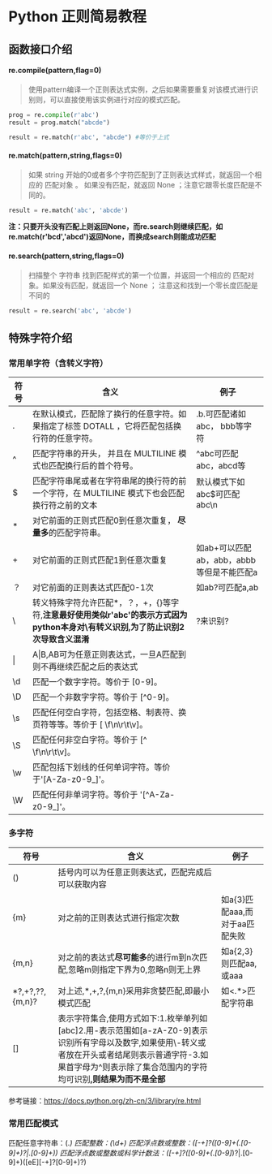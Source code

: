 # Python 正则简易教程
## 函数接口介绍
#### re.compile(pattern,flag=0)
> 使用pattern编译一个正则表达式实例，之后如果需要重复对该模式进行识别则，可以直接使用该实例进行对应的模式匹配。
 
```python
prog = re.compile(r'abc')
result = prog.match("abcde")

result = re.match(r'abc', "abcde") #等价于上式
```
#### re.match(pattern,string,flags=0)
>如果 string 开始的0或者多个字符匹配到了正则表达式样式，就返回一个相应的 匹配对象 。 如果没有匹配，就返回 None ；注意它跟零长度匹配是不同的。
```python
result = re.match('abc', 'abcde')
```
**注：只要开头没有匹配上则返回None，而re.search则继续匹配，如re.match(r'bcd','abcd')返回None，而换成search则能成功匹配**
#### re.search(pattern,string,flags=0)
>扫描整个 字符串 找到匹配样式的第一个位置，并返回一个相应的 匹配对象。如果没有匹配，就返回一个 None ； 注意这和找到一个零长度匹配是不同的
```python
result = re.search('abc', 'abcde')
```

## 特殊字符介绍
### 常用单字符（含转义字符）
|符号|含义|例子|
|---|---|---|
|.|在默认模式，匹配除了换行的任意字符。如果指定了标签 DOTALL ，它将匹配包括换行符的任意字符。|.b.可匹配诸如 abc， bbb等字符 
|^|匹配字符串的开头， 并且在 MULTILINE 模式也匹配换行后的首个符号。|^abc可匹配abc，abcd等
|$|匹配字符串尾或者在字符串尾的换行符的前一个字符，在 MULTILINE 模式下也会匹配换行符之前的文本|默认模式下如abc$可匹配abc\n
|*|对它前面的正则式匹配0到任意次重复， **尽量多**的匹配字符串。
|+|对它前面的正则式匹配1到任意次重复|如ab+可以匹配ab，abb，abbb等但是不能匹配a
|？|对它前面的正则表达式匹配0-1次|如ab?可匹配a,ab
|\ |转义特殊字符允许匹配*，？，+，{}等字符,**注意最好使用类似r'abc'的表示方式因为python本身对\有转义识别,为了防止识别2次导致含义混淆**|\?来识别?
| \||A\|B,AB可为任意正则表达式，一旦A匹配到则不再继续匹配之后的表达式|
|\d	|匹配一个数字字符。等价于 [0-9]。
|\D	|匹配一个非数字字符。等价于 [^0-9]。
|\s	|匹配任何空白字符，包括空格、制表符、换页符等等。等价于 [ \f\n\r\t\v]。
|\S	|匹配任何非空白字符。等价于 [^ \f\n\r\t\v]。
|\w	|匹配包括下划线的任何单词字符。等价于'[A-Za-z0-9_]'。
|\W	|匹配任何非单词字符。等价于 '[^A-Za-z0-9_]'。

### 多字符
|符号|含义|例子|
|---|---|---|
|()|括号内可以为任意正则表达式，匹配完成后可以获取内容|
|{m}|对之前的正则表达式进行指定次数|如a{3}匹配aaa,而对于aa匹配失败
|{m,n}|对之前的表达式**尽可能多**的进行m到n次匹配,忽略m则指定下界为0,忽略n则无上界|如a{2,3}则匹配aa,或aaa
|\*?,+?,??,{m,n}?|对上述\,*,+,?,{m,n}采用非贪婪匹配,即最小模式匹配|如<.*>匹配字符串
|[\]|表示字符集合,使用方式如下:1.枚举单列如\[abc]2.用-表示范围如\[a-zA-Z0-9]表示识别所有字母以及数字,如果使用\\-转义或者放在开头或者结尾则表示普通字符-3.如果首字母为^则表示除了集合范围内的字符均可识别<a><b><c>,则结果为<a>而不是全部
参考链接：https://docs.python.org/zh-cn/3/library/re.html

### 常用匹配模式
匹配任意字符串：(.*)
匹配整数：(\d+)
匹配浮点数或整数：([-+]?([0-9]+(\.[0-9]+)?|\.[0-9]+))
匹配浮点数或整数或科学计数法：([-+]?([0-9]+(\.[0-9]*)?|\.[0-9]+)([eE][-+]?[0-9]+)?)
